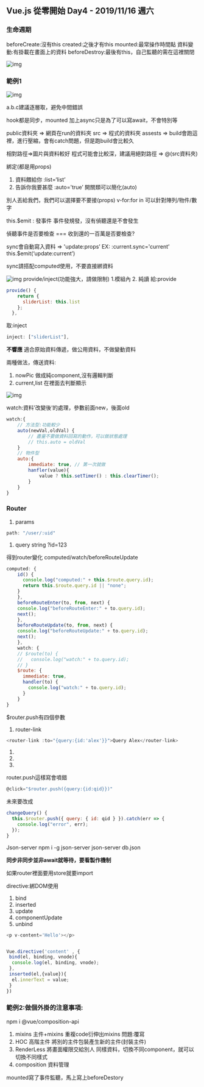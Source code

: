 ## Vue.js 從零開始 Day4 - 2019/11/16 週六

### 生命週期

beforeCreate:沒有this
created:之後才有this
mounted:最常操作時間點
資料變動:有掛載在畫面上的資料
beforeDestroy:最後有this，自己監聽的需在這裡關閉

![img](https://tva1.sinaimg.cn/large/006y8mN6gy1g9017tsv76j31250lxtmv.jpg)

### 範例1

![img](https://tva1.sinaimg.cn/large/006y8mN6gy1g9017t3kz6j31250lxtmv.jpg)

a.b.c建議逐層取，避免中間錯誤

hook都是同步，mounted 加上async只是為了可以寫await，不會特別等

public資料夾 => 網頁在run的資料夾
src => 程式的資料夾
assests => build會跑這裡，進行壓縮，會有catch問題，但是跑build會比較久

相對路徑=>圖片與資料較好
程式可能會比較深，建議用絕對路徑
=> @(src資料夾)

綁定(都是用props)

1. 資料餵給你
   :list=‘list’
2. 告訴你我要甚麼
   :auto='true’
   開關類可以簡化(auto)

別人丟給我們，我們可以選擇要不要接(props)
v-for:for in 可以針對陣列/物件/數字

this.$emit : 發事件
事件發規發，沒有偵聽還是不會發生

偵聽事件是否要檢查 === 收到還的一百萬是否要檢查?

sync會自動寫入資料 => 'update:props’
EX:
:current.sync='current’
this.$emit(‘update:current’)

sync請搭配computed使用，不要直接綁資料

![img](https://tva1.sinaimg.cn/large/006y8mN6gy1g9017ynrydj31a50kbgw4.jpg)
provide/inject(功能強大，請做限制)
1.模組內 2. 純讀
給:provide

```javascript
provide() {
    return {
      sliderList: this.list
    };
  },
```

取:inject

```javascript
inject: ["sliderList"],
```

**不響應**
適合原始資料傳遞，做公用資料，不做變動資料

兩種做法，傳送資料:

1. nowPic
   做成純component,沒有邏輯判斷
2. current,list
   在裡面去判斷顯示

![img](https://tva1.sinaimg.cn/large/006y8mN6gy1g90188ll8xj31390g1gqq.jpg)

watch:資料’改變後’的處理，參數前面new，後面old

```javascript
watch:{
    // 方法型:功能較少
    auto(newVal,oldVal) {
        // 盡量不要做資料回寫的動作，可以做狀態處理
        // this.auto = oldVal
    }
    // 物件型
    auto:{
        immediate: true, // 第一次就做
        hanfler(value){
            value ? this.setTimer() : this.clearTimer();
        }
    }
}
```

### Router

1. params

```javascript
path: "/user/:uid"
```

1. query string
   ?id=123

得到router變化
computed/watch/beforeRouteUpdate

```javascript
computed: {
    id() {
      console.log("computed:" + this.$route.query.id);
      return this.$route.query.id || "none";
    }
    },
    beforeRouteEnter(to, from, next) {
    console.log("beforeRouteEnter:" + to.query.id);
    next();
    },
    beforeRouteUpdate(to, from, next) {
    console.log("beforeRouteUpdate:" + to.query.id);
    next();
    },
    watch: {
    // $route(to) {
    //   console.log("watch:" + to.query.id);
    // }
    $route: {
      immediate: true,
      handler(to) {
        console.log("watch:" + to.query.id);
      }
    }
}
```

$router.push有四個參數

1. router-link

```javascript
<router-link :to="{query:{id:'alex'}}">Query Alex</router-link>
```

1. 
2. 
3. 

router.push這樣寫會噴錯

```javascript
@click="$router.push({query:{id:qid}})"
```

未來要改成

```javascript
changeQuery() {
  this.$router.push({ query: { id: qid } }).catch(err => {
    console.log("error", err);
  });
}
```

Json-server
npm i -g json-server
json-server db.json

**同步非同步並非await就等待，要看製作機制**

如果router裡面要用store就要import

directive:綁DOM使用

1. bind
2. inserted
3. update
4. componentUpdate
5. unbind

```javascript
<p v-content='Hello'></p>


Vue.directive('content' , {
 bind(el, binding, vnode){
  console.log(el, binding, vnode);
 },
 inserted(el,{value}){
  el.innerText = value;
 }
})
```

### 範例2:做個外掛的注意事項:

npm i @vue/composition-api

1. mixins
   主件+mixins
   重複code衍伸出mixins
   問題:覆寫
2. HOC 高階主件
   將別的主件包裝產生新的主件(封裝主件)
3. RenderLess
   將畫面權限交給別人
   同樣資料，切換不同component，就可以切換不同樣式
4. composition
   資料管理

mounted寫了事件監聽，馬上寫上beforeDestory